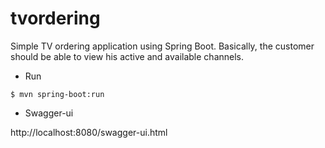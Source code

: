 # tvordering

Simple TV ordering application using Spring Boot.
Basically, the customer should be able to view his active and available channels.

- Run
```
$ mvn spring-boot:run
``` 

- Swagger-ui

http://localhost:8080/swagger-ui.html